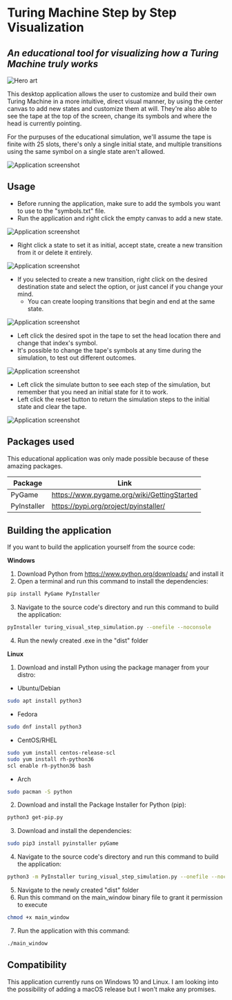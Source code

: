 # Turing Machine Step by Step Visualization
## _An educational tool for visualizing how a Turing Machine truly works_

![Hero art](https://i.imgur.com/SQ6EUeW.png)

This desktop application allows the user to customize and build their own Turing Machine in a more intuitive, direct visual manner, by using the center canvas to add new states and customize them at will. They're also able to see the tape at the top of the screen, change its symbols and where the head is currently pointing.

For the purpuses of the educational simulation, we'll assume the tape is finite with 25 slots, there's only a single initial state, and multiple transitions using the same symbol on a single state aren't allowed.

![Application screenshot](https://i.imgur.com/34Ynnu6.png)

## Usage

- Before running the application, make sure to add the symbols you want to use to the "symbols.txt" file.
- Run the application and right click the empty canvas to add a new state.

![Application screenshot](https://i.imgur.com/t6kP15x.png)

- Right click a state to set it as initial, accept state, create a new transition from it or delete it entirely.

![Application screenshot](https://i.imgur.com/t6PUCgD.png)

- If you selected to create a new transition, right click on the desired destination state and select the option, or just cancel if you change your mind.
   * You can create looping transitions that begin and end at the same state.

![Application screenshot](https://i.imgur.com/j3W3EyF.png)

- Left click the desired spot in the tape to set the head location there and change that index's symbol.
- It's possible to change the tape's symbols at any time during the simulation, to test out different outcomes.

![Application screenshot](https://i.imgur.com/zCdzqFL.png)

- Left click the simulate button to see each step of the simulation, but remember that you need an initial state for it to work.
- Left click the reset button to return the simulation steps to the initial state and clear the tape.

![Application screenshot](https://i.imgur.com/Bv10oHO.png)


## Packages used

This educational application was only made possible because of these amazing packages.

| Package | Link |
| ------ | ------ |
| PyGame | https://www.pygame.org/wiki/GettingStarted |
| PyInstaller | https://pypi.org/project/pyinstaller/ |

## Building the application

If you want to build the application yourself from the source code:

**Windows**
1. Download Python from https://www.python.org/downloads/ and install it
2. Open a terminal and run this command to install the dependencies:
```sh
pip install PyGame PyInstaller
```
3. Navigate to the source code's directory and run this command to build the application:
```sh
pyInstaller turing_visual_step_simulation.py --onefile --noconsole
```
4. Run the newly created .exe in the "dist" folder

**Linux**
1. Download and install Python using the package manager from your distro:
* Ubuntu/Debian
```sh
sudo apt install python3
```
* Fedora
```sh
sudo dnf install python3
```
* CentOS/RHEL
```sh
sudo yum install centos-release-scl
sudo yum install rh-python36
scl enable rh-python36 bash
```
* Arch
```sh
sudo pacman -S python
```
2. Download and install the Package Installer for Python (pip):
```sh
python3 get-pip.py
```
3. Download and install the dependencies:
```sh
sudo pip3 install pyinstaller pyGame
```
4. Navigate to the source code's directory and run this command to build the application:
```sh
python3 -m PyInstaller turing_visual_step_simulation.py --onefile --noconsole
```
5. Navigate to the newly created "dist" folder
6. Run this command on the main_window binary file to grant it permission to execute
```sh
chmod +x main_window
```
7. Run the application with this command:
```sh
./main_window
```

## Compatibility

This application currently runs on Windows 10 and Linux. I am looking into the possibility of adding a macOS release but I won't make any promises.